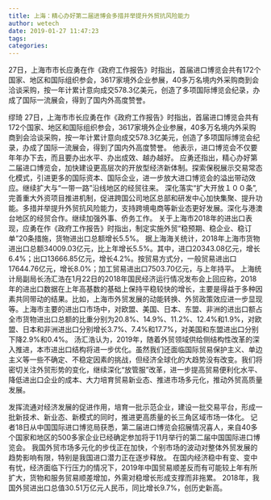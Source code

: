 ```yaml
---
title: 上海：精心办好第二届进博会多措并举提升外贸抗风险能力
author: wetech
date: 2019-01-27 11:47:23
tags: 
categories: 
---
```

27日，上海市市长应勇在作《政府工作报告》时指出，首届进口博览会共有172个国家、地区和国际组织参会，3617家境外企业参展，40多万名境内外采购商到会洽谈采购，按一年计累计意向成交578.3亿美元，创造了多项国际博览会纪录，办成了国际一流展会，得到了国内外高度赞誉。
<!-- more -->
缪琦
27日，上海市市长应勇在作《政府工作报告》时指出，首届进口博览会共有172个国家、地区和国际组织参会，3617家境外企业参展，40多万名境内外采购商到会洽谈采购，按一年计累计意向成交578.3亿美元，创造了多项国际博览会纪录，办成了国际一流展会，得到了国内外高度赞誉。
他表示，进口博览会不仅要年年办下去，而且要办出水平、办出成效、越办越好。
应勇还指出，精心办好第二届进口博览会，加快建设更高层次的开放型经济新体制。探索保税展示交易常态化模式，引进更多的国际资本、国际企业，进一步放大进口博览会的溢出带动效应。继续扩大与“一带一路”沿线地区的经贸往来。
深化落实“扩大开放１００条”,完善重大外资项目推进机制，促进跨国公司地区总部和研发中心加快集聚、提升功能。多措并举提升外贸抗风险能力，支持跨境电商等新业态更好发展。深化与港澳台地区的经贸合作。继续加强外事、侨务工作。
关于上海市2018年的进出口表现，应勇在作《政府工作报告》时指出，制定实施外贸“稳预期、稳企业、稳订单”20条措施，货物进出口总额增长5.5%。
据上海海关统计，2018年上海市货物进出口总额34009.03亿元，比上年增长5.5%。其中，进口20343.08亿元，增长6.4%；出口13666.85亿元，增长4.2%。按贸易方式分，一般贸易进出口17644.76亿元，增长8.0%；加工贸易进出口7503.70亿元，与上年持平。
上海统计局副局长汤汇浩在1月22日的2018年国民经济运行情况发布会上回应称，2018年的进出口数据在上年高基数的基础上保持平稳较快的增长，主要是得益于多种因素共同带动的结果。比如，上海市外贸发展的动能转换、外贸政策效应进一步显现等。上海市主要的进出口市场中，对欧盟、美国、日本、东盟、非洲的进出口额占全市货物进出口总额的比重分别为20.8%、14.9%、11.2%、12.4%和1.9%，对欧盟、日本和非洲进出口分别增长3.7%、7.4%和17.7%，对美国和东盟进出口分别下降2.9%和0.4%。
汤汇浩认为，2019年，随着外贸领域供给侧结构性改革的深入推进，本市进出口结构将进一步优化。虽然我们还面临国际贸易保护主义、单边主义等一些不确定、不稳定因素的挑战，但经济全球化的大趋势没有改变。我们将密切关注外贸形势的变化，继续深化“放管服”改革，进一步提高贸易便利化水平、降低进出口企业的成本、大力培育贸易新业态、推进市场多元化，推动外贸高质量发展。
 
 
发挥流通对经济发展的促进作用，培育一批示范企业，建设一批交易平台，形成一批新技术、新业态、新模式的同时，推进更高质量的长三角区域市场一体化。
记者18日从中国国际进口博览局获悉，第二届进口博览会招展情况喜人，来自40多个国家和地区的500多家企业已经确定参加将于11月举行的第二届中国国际进口博览会。
我国外贸市场多元化的步伐正在加快，个别市场的波动对整体外贸发展的趋势影响有限，特别是我国进口潜力正在逐步释放。
在国内经济稳中有变、变中有忧，经济面临下行压力的情况下，2019年中国贸易顺差反而有可能较上年有所扩大，货物和服务贸易顺差增加，外需对稳增长形成支撑而非拖累。
2018年，我国外贸进出口总值30.51万亿元人民币，同比增长9.7%，创历史新高。
